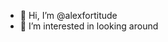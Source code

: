- 👋 Hi, I’m @alexfortitude
- 👀 I’m interested in looking around


<!---
alexfortitude/alexfortitude is a ✨ special ✨ repository because its `README.md` (this file) appears on your GitHub profile.
You can click the Preview link to take a look at your changes.
--->
